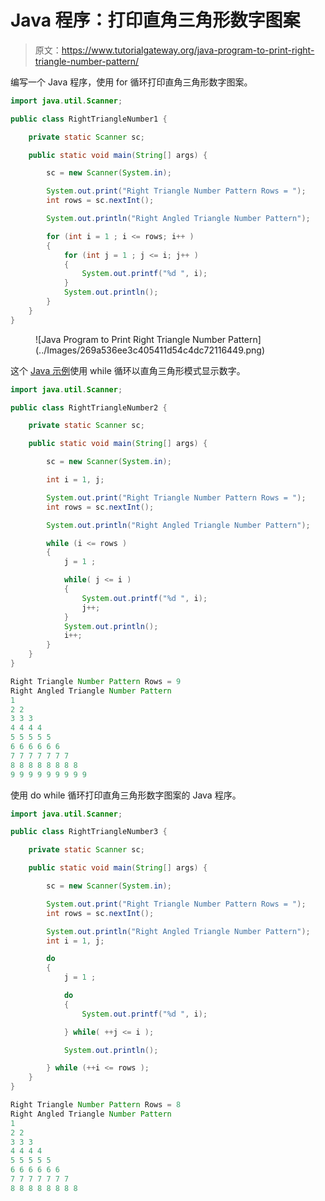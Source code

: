 # Java 程序：打印直角三角形数字图案

> 原文：<https://www.tutorialgateway.org/java-program-to-print-right-triangle-number-pattern/>

编写一个 Java 程序，使用 for 循环打印直角三角形数字图案。

```java
import java.util.Scanner;

public class RightTriangleNumber1 {

	private static Scanner sc;

	public static void main(String[] args) {

		sc = new Scanner(System.in);	

		System.out.print("Right Triangle Number Pattern Rows = ");
		int rows = sc.nextInt();

		System.out.println("Right Angled Triangle Number Pattern");	

		for (int i = 1 ; i <= rows; i++ ) 
		{
			for (int j = 1 ; j <= i; j++ ) 	
			{
				System.out.printf("%d ", i);
			}
			System.out.println();
		}
	}
}
```

<figure class="wp-block-image size-large">![Java Program to Print Right Triangle Number Pattern](../Images/269a536ee3c405411d54c4dc72116449.png)</figure>

这个 [Java 示例](https://www.tutorialgateway.org/learn-java-programs/)使用 while 循环以直角三角形模式显示数字。

```java
import java.util.Scanner;

public class RightTriangleNumber2 {

	private static Scanner sc;

	public static void main(String[] args) {

		sc = new Scanner(System.in);	

		int i = 1, j;

		System.out.print("Right Triangle Number Pattern Rows = ");
		int rows = sc.nextInt();

		System.out.println("Right Angled Triangle Number Pattern");

		while (i <= rows ) 
		{
			j = 1 ;

			while( j <= i ) 	
			{
				System.out.printf("%d ", i);
				j++;
			}
			System.out.println();
			i++;
		}
	}
}
```

```java
Right Triangle Number Pattern Rows = 9
Right Angled Triangle Number Pattern
1 
2 2 
3 3 3 
4 4 4 4 
5 5 5 5 5 
6 6 6 6 6 6 
7 7 7 7 7 7 7 
8 8 8 8 8 8 8 8 
9 9 9 9 9 9 9 9 9 
```

使用 do while 循环打印直角三角形数字图案的 Java 程序。

```java
import java.util.Scanner;

public class RightTriangleNumber3 {

	private static Scanner sc;

	public static void main(String[] args) {

		sc = new Scanner(System.in);	

		System.out.print("Right Triangle Number Pattern Rows = ");
		int rows = sc.nextInt();

		System.out.println("Right Angled Triangle Number Pattern");
		int i = 1, j;

		do
		{
			j = 1 ;

			do	
			{
				System.out.printf("%d ", i);

			} while( ++j <= i );

			System.out.println();

		} while (++i <= rows );
	}
}
```

```java
Right Triangle Number Pattern Rows = 8
Right Angled Triangle Number Pattern
1 
2 2 
3 3 3 
4 4 4 4 
5 5 5 5 5 
6 6 6 6 6 6 
7 7 7 7 7 7 7 
8 8 8 8 8 8 8 8 
```